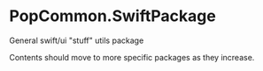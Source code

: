 PopCommon.SwiftPackage
===========================
General swift/ui "stuff" utils package

Contents should move to more specific packages as they increase.
